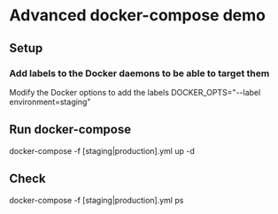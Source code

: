 # Advanced docker-compose demo

## Setup

### Add labels to the Docker daemons to be able to target them
Modify the Docker options to add the labels
DOCKER_OPTS="--label environment=staging"

## Run docker-compose
docker-compose -f [staging|production].yml up -d


## Check
docker-compose -f [staging|production].yml ps
